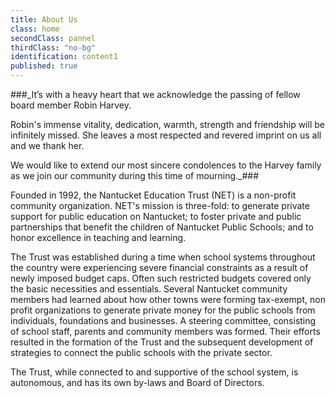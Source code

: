 ```yaml
---
title: About Us
class: home
secondClass: pannel
thirdClass: "no-bg"
identification: content1
published: true
---
```

###_It’s with a heavy heart that we acknowledge the passing of fellow board member Robin Harvey. 
 
Robin's immense vitality, dedication, warmth, strength and friendship will be infinitely missed. She leaves a most respected and revered imprint on us all and we thank her. 
 
We would like to extend our most sincere condolences to the Harvey family as we join our community during this time of mourning._###




Founded in 1992, the Nantucket Education Trust (NET) is a non-profit community organization.  NET's mission is three-fold: to generate private support for public education on Nantucket; to foster private and public partnerships that benefit the children of Nantucket Public Schools; and to honor excellence in teaching and learning.

The Trust was established during a time when school systems throughout the country were experiencing severe financial constraints as a result of newly imposed budget caps.  Often such restricted budgets covered only the basic necessities and essentials.  Several Nantucket community members had learned about how other towns were forming tax-exempt, non profit organizations to generate private money for the public schools from individuals, foundations and businesses.  A steering committee, consisting of school staff, parents and community members was formed.  Their efforts resulted in the formation of the Trust and the subsequent development of strategies to connect the public schools with the private sector.

The Trust, while connected to and supportive of the school system, is autonomous, and has its own by-laws and Board of Directors.<br/><br/>
